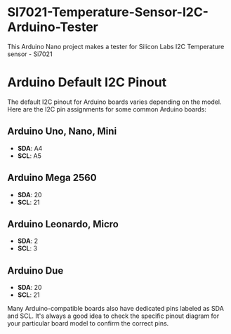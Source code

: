 # SI7021-Temperature-Sensor-I2C-Arduino-Tester
This Arduino Nano project makes a tester for Silicon Labs I2C Temperature sensor - Si7021

# Arduino Default I2C Pinout

The default I2C pinout for Arduino boards varies depending on the model. Here are the I2C pin assignments for some common Arduino boards:

## Arduino Uno, Nano, Mini
- **SDA**: A4
- **SCL**: A5

## Arduino Mega 2560
- **SDA**: 20
- **SCL**: 21

## Arduino Leonardo, Micro
- **SDA**: 2
- **SCL**: 3

## Arduino Due
- **SDA**: 20
- **SCL**: 21

Many Arduino-compatible boards also have dedicated pins labeled as SDA and SCL. It's always a good idea to check the specific pinout diagram for your particular board model to confirm the correct pins.
